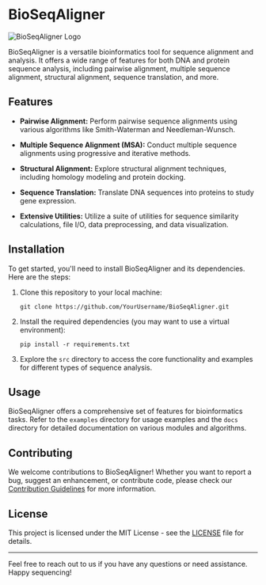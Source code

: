 
# BioSeqAligner

![BioSeqAligner Logo](https://example.com/bioseqaligner-logo.png)

BioSeqAligner is a versatile bioinformatics tool for sequence alignment and analysis. It offers a wide range of features for both DNA and protein sequence analysis, including pairwise alignment, multiple sequence alignment, structural alignment, sequence translation, and more.

## Features

- **Pairwise Alignment:** Perform pairwise sequence alignments using various algorithms like Smith-Waterman and Needleman-Wunsch.

- **Multiple Sequence Alignment (MSA):** Conduct multiple sequence alignments using progressive and iterative methods.

- **Structural Alignment:** Explore structural alignment techniques, including homology modeling and protein docking.

- **Sequence Translation:** Translate DNA sequences into proteins to study gene expression.

- **Extensive Utilities:** Utilize a suite of utilities for sequence similarity calculations, file I/O, data preprocessing, and data visualization.

## Installation

To get started, you'll need to install BioSeqAligner and its dependencies. Here are the steps:

1. Clone this repository to your local machine:

   ```
   git clone https://github.com/YourUsername/BioSeqAligner.git
   ```

2. Install the required dependencies (you may want to use a virtual environment):

   ```
   pip install -r requirements.txt
   ```

3. Explore the `src` directory to access the core functionality and examples for different types of sequence analysis.

## Usage

BioSeqAligner offers a comprehensive set of features for bioinformatics tasks. Refer to the `examples` directory for usage examples and the `docs` directory for detailed documentation on various modules and algorithms.

## Contributing

We welcome contributions to BioSeqAligner! Whether you want to report a bug, suggest an enhancement, or contribute code, please check our [Contribution Guidelines](CONTRIBUTING.md) for more information.

## License

This project is licensed under the MIT License - see the [LICENSE](LICENSE) file for details.

---

Feel free to reach out to us if you have any questions or need assistance. Happy sequencing!
```
